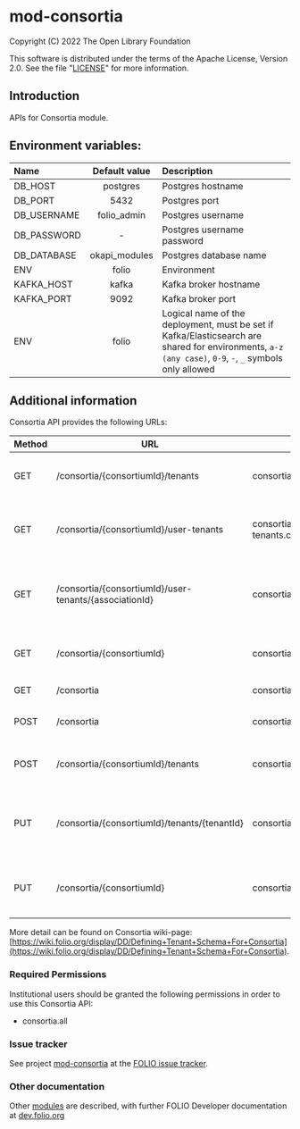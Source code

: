 # mod-consortia

Copyright (C) 2022 The Open Library Foundation

This software is distributed under the terms of the Apache License,
Version 2.0. See the file "[LICENSE](LICENSE)" for more information.

## Introduction

APIs for Consortia module.

## Environment variables:

| Name        | Default value | Description                                                                                                                                            |
|:------------|:-------------:|:-------------------------------------------------------------------------------------------------------------------------------------------------------|
| DB_HOST     |   postgres    | Postgres hostname                                                                                                                                      |
| DB_PORT     |     5432      | Postgres port                                                                                                                                          |
| DB_USERNAME |  folio_admin  | Postgres username                                                                                                                                      |
| DB_PASSWORD |       -       | Postgres username password                                                                                                                             |
| DB_DATABASE | okapi_modules | Postgres database name                                                                                                                                 |
| ENV         |     folio     | Environment                                                                                                                                            |
| KAFKA_HOST  |     kafka     | Kafka broker hostname                                                                                                                                  |
| KAFKA_PORT  |     9092      | Kafka broker port                                                                                                                                      |
| ENV         |     folio     | Logical name of the deployment, must be set if Kafka/Elasticsearch are shared for environments, `a-z (any case)`, `0-9`, `-`, `_` symbols only allowed |

## Additional information
Consortia API provides the following URLs:

| Method | URL                                                     | Permissions                           | Description                                                    |
|--------|---------------------------------------------------------|---------------------------------------|----------------------------------------------------------------|
| GET    | /consortia/{consortiumId}/tenants                       | consortia.tenants.collection.get      | Gets list of tenants based on consortiumId                     |
| GET    | /consortia/{consortiumId}/user-tenants                  | consortia.user-tenants.collection.get | Gets list of user-tenants based on consortiumId                |
| GET    | /consortia/{consortiumId}/user-tenants/{associationId}  | consortia.user-tenants.item.get       | Gets single user-tenant based on consortiumId and consortiumId |
| GET    | /consortia/{consortiumId}                               | consortia.consortium.item.get         | Gets single tenant based on consortiumId                       |
| GET    | /consortia                                              | consortia.consortium.collection.get   | Gets list of consortium                                        |
| POST   | /consortia                                              | consortia.consortium.item.post        | Inserts single consortium                                      |
| POST   | /consortia/{consortiumId}/tenants                       | consortia.tenants.item.post           | Inserts a single tenant based on consortiumId                  |
| PUT    | /consortia/{consortiumId}/tenants/{tenantId}            | consortia.tenants.item.put            | Update a single tenant name based on consortiumId and tenantId |
| PUT    | /consortia/{consortiumId}                               | consortia.consortium.item.put         | Update consortium name based on consortiumId                   |

More detail can be found on Consortia wiki-page: [https://wiki.folio.org/display/DD/Defining+Tenant+Schema+For+Consortia](https://wiki.folio.org/display/DD/Defining+Tenant+Schema+For+Consortia).

### Required Permissions
Institutional users should be granted the following permissions in order to use this Consortia API:
- consortia.all

### Issue tracker

See project [mod-consortia]()
at the [FOLIO issue tracker](https://dev.folio.org/guidelines/issue-tracker).

### Other documentation

Other [modules](https://dev.folio.org/source-code/#server-side) are described,
with further FOLIO Developer documentation at
[dev.folio.org](https://dev.folio.org/)
